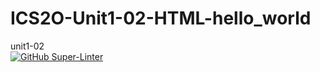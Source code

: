 # ICS2O-Unit1-02-HTML-hello_world
unit1-02
<br>
[![GitHub Super-Linter](https://github.com/ninakroft/ICS2O/workflows/Lint%20Code%20Base/badge.svg)](https://github.com/marketplace/actions/super-linter)
